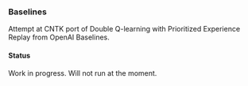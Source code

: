 ### Baselines 
Attempt at CNTK port of Double Q-learning with Prioritized Experience Replay from OpenAI Baselines.

#### Status
Work in progress. Will not run at the moment. 
